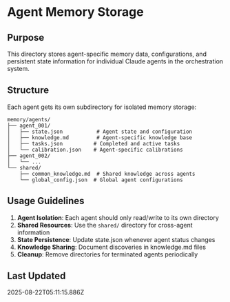 # Agent Memory Storage

## Purpose
This directory stores agent-specific memory data, configurations, and persistent state information for individual Claude agents in the orchestration system.

## Structure
Each agent gets its own subdirectory for isolated memory storage:

```
memory/agents/
├── agent_001/
│   ├── state.json           # Agent state and configuration
│   ├── knowledge.md         # Agent-specific knowledge base
│   ├── tasks.json          # Completed and active tasks
│   └── calibration.json    # Agent-specific calibrations
├── agent_002/
│   └── ...
└── shared/
    ├── common_knowledge.md  # Shared knowledge across agents
    └── global_config.json  # Global agent configurations
```

## Usage Guidelines
1. **Agent Isolation**: Each agent should only read/write to its own directory
2. **Shared Resources**: Use the `shared/` directory for cross-agent information
3. **State Persistence**: Update state.json whenever agent status changes
4. **Knowledge Sharing**: Document discoveries in knowledge.md files
5. **Cleanup**: Remove directories for terminated agents periodically

## Last Updated
2025-08-22T05:11:15.886Z
